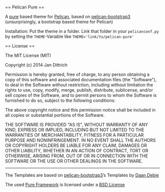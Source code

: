 == Pelican Pure ==

A [pure](http://purecss.io/) based theme for [Pelican](http://blog.getpelican.com/), based on [pelican-bootstrap3](https://github.com/DandyDev/pelican-bootstrap3) (unsurprisingly, a bootstrap based theme for Pelican)

Installation: Put the theme in a folder. Link that folder in your `pelicanconf.py` by setting the `THEME`-Variable like `THEME='link/to/pelican-pure'`

== License ==

The MIT License (MIT)

Copyright (c) 2014 Jan Dittrich

Permission is hereby granted, free of charge, to any person obtaining a copy
of this software and associated documentation files (the "Software"), to deal
in the Software without restriction, including without limitation the rights
to use, copy, modify, merge, publish, distribute, sublicense, and/or sell
copies of the Software, and to permit persons to whom the Software is
furnished to do so, subject to the following conditions:

The above copyright notice and this permission notice shall be included in all
copies or substantial portions of the Software.

THE SOFTWARE IS PROVIDED "AS IS", WITHOUT WARRANTY OF ANY KIND, EXPRESS OR
IMPLIED, INCLUDING BUT NOT LIMITED TO THE WARRANTIES OF MERCHANTABILITY,
FITNESS FOR A PARTICULAR PURPOSE AND NONINFRINGEMENT. IN NO EVENT SHALL THE
AUTHORS OR COPYRIGHT HOLDERS BE LIABLE FOR ANY CLAIM, DAMAGES OR OTHER
LIABILITY, WHETHER IN AN ACTION OF CONTRACT, TORT OR OTHERWISE, ARISING FROM,
OUT OF OR IN CONNECTION WITH THE SOFTWARE OR THE USE OR OTHER DEALINGS IN THE
SOFTWARE.

-------------------------------

The Templates are based on  [pelican-bootstrap3](https://github.com/DandyDev/pelican-bootstrap3)’s Templates by [Daan Debie](https://github.com/DandyDev)

The used [Pure Framework](http://purecss.io) is licensed under a [BSD License](https://github.com/yahoo/pure/blob/master/LICENSE.md)
